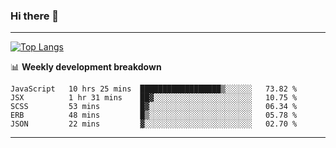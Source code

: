 ### Hi there 👋

-------
[![Top Langs](https://github-readme-stats.vercel.app/api/top-langs/?username=ashish-r)](https://github.com/anuraghazra/github-readme-stats)

📊 **Weekly development breakdown**
<!--START_SECTION:waka-->
```text
JavaScript   10 hrs 25 mins  ██████████████████▒░░░░░░   73.82 % 
JSX          1 hr 31 mins    ██▓░░░░░░░░░░░░░░░░░░░░░░   10.75 % 
SCSS         53 mins         █▓░░░░░░░░░░░░░░░░░░░░░░░   06.34 % 
ERB          48 mins         █▒░░░░░░░░░░░░░░░░░░░░░░░   05.78 % 
JSON         22 mins         ▓░░░░░░░░░░░░░░░░░░░░░░░░   02.70 % 
```
<!--END_SECTION:waka-->
-------

<!--
**ashish-r/ashish-r** is a ✨ _special_ ✨ repository because its `README.md` (this file) appears on your GitHub profile.

Here are some ideas to get you started:

- 🔭 I’m currently working on ...
- 🌱 I’m currently learning ...
- 👯 I’m looking to collaborate on ...
- 🤔 I’m looking for help with ...
- 💬 Ask me about ...
- 📫 How to reach me: ...
- 😄 Pronouns: ...
- ⚡ Fun fact: ...
-->
